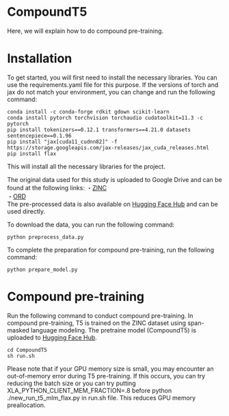 # CompoundT5
Here, we will explain how to do compound pre-training. 

# Installation
To get started, you will first need to install the necessary libraries. You can use the requirements.yaml file for this purpose. If the versions of torch and jax do not match your environment, you can change and run the following command:
```
conda install -c conda-forge rdkit gdown scikit-learn
conda install pytorch torchvision torchaudio cudatoolkit=11.3 -c pytorch
pip install tokenizers==0.12.1 transformers==4.21.0 datasets sentencepiece==0.1.96
pip install "jax[cuda11_cudnn82]" -f https://storage.googleapis.com/jax-releases/jax_cuda_releases.html
pip install flax
```
This will install all the necessary libraries for the project.

The original data used for this study is uploaded to Google Drive and can be found at the following links:
・[ZINC](https://drive.google.com/drive/folders/1SgM35D14JUqgNILxaiRQYbZoyooFOF-3)  
・[ORD](https://drive.google.com/file/d/1Qbsl8_CmdIK_iNNY8F6wATVnDQNSW9Tc/view?usp=drive_link)  
The pre-processed data is also available on [Hugging Face Hub](https://huggingface.co/sagawa) and can be used directly. 

To download the data, you can run the following command:
```
python preprocess_data.py
```
To complete the preparation for compound pre-training, run the following command:
```
python prepare_model.py
```

# Compound pre-training
Run the following command to conduct compound pre-training. In compound pre-training, T5 is trained on the ZINC dataset using span-masked language modeling. The pretraine model (CompoundT5) is uploaded to [Hugging Face Hub](https://huggingface.co/sagawa/CompoundT5).
```
cd CompoundT5
sh run.sh
```
Please note that if your GPU memory size is small, you may encounter an out-of-memory error during T5 pre-training. If this occurs, you can try reducing the batch size or you can try putting XLA_PYTHON_CLIENT_MEM_FRACTION=.8 before python ./new_run_t5_mlm_flax.py in run.sh file. This reduces GPU memory preallocation.